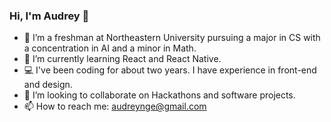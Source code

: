 ### Hi, I'm Audrey 👋

- 🔭 I’m a freshman at Northeastern University pursuing a major in CS with a concentration in AI and a minor in Math.
- 🌱 I’m currently learning React and React Native.
- 💻 I've been coding for about two years. I have experience in front-end and design.
- 👯 I’m looking to collaborate on Hackathons and software projects.
- 📫 How to reach me: audreynge@gmail.com

